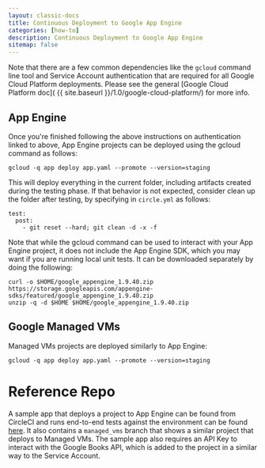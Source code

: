 ```yaml
---
layout: classic-docs
title: Continuous Deployment to Google App Engine
categories: [how-to]
description: Continuous Deployment to Google App Engine
sitemap: false
---
```


Note that there are a few common dependencies like the `gcloud` command line tool and Service Account authentication that are required
for all Google Cloud Platform deployments. Please see the general [Google Cloud Platform doc]( {{ site.baseurl }}/1.0/google-cloud-platform/) for more info.

## App Engine

Once you're finished following the above instructions on authentication linked to above, App Engine projects can be deployed using the gcloud command as follows:

    gcloud -q app deploy app.yaml --promote --version=staging

This will deploy everything in the current folder, including artifacts created during the testing phase.
If that behavior is not expected, consider clean up the folder after testing, by specifying in `circle.yml` as follows:

```
test:
  post:
    - git reset --hard; git clean -d -x -f
```

Note that while the gcloud command can be used to interact with your App Engine project, it does not include the App Engine SDK, which you may want if you are running local unit tests. It can be downloaded separately by doing the following:

```
curl -o $HOME/google_appengine_1.9.40.zip https://storage.googleapis.com/appengine-sdks/featured/google_appengine_1.9.40.zip
unzip -q -d $HOME $HOME/google_appengine_1.9.40.zip
```

## Google Managed VMs

Managed VMs projects are deployed similarly to App Engine:

    gcloud -q app deploy app.yaml --promote --version=staging

# Reference Repo

A sample app that deploys a project to App Engine can be found from CircleCI and runs end-to-end tests against the environment can be found [here](https://github.com/GoogleCloudPlatform/continuous-deployment-circle). It also contains a `managed_vms` branch that shows a similar project that deploys to Managed VMs. The sample app also requires an API Key to interact with the Google Books API, which is added to the project in a similar way to the Service Account.
